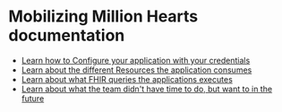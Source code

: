 # Mobilizing Million Hearts documentation

- [Learn how to Configure your application with your credentials](./CONFIGURATION.md)
- [Learn about the different Resources the application consumes](./RESOURCES.md)
- [Learn about what FHIR queries the applications executes](./QUERIES.md)
- [Learn about what the team didn't have time to do, but want to in the future](./FUTURE.md)
